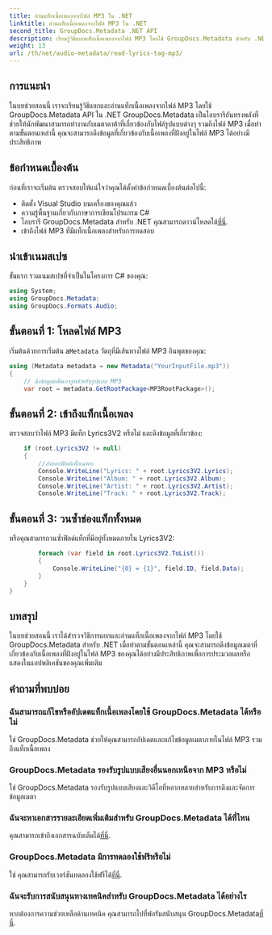 ```yaml
---
title: อ่านแท็กเนื้อเพลงจากไฟล์ MP3 ใน .NET
linktitle: อ่านแท็กเนื้อเพลงจากไฟล์ MP3 ใน .NET
second_title: GroupDocs.Metadata .NET API
description: เรียนรู้วิธีแยกแท็กเนื้อเพลงจากไฟล์ MP3 โดยใช้ GroupDocs.Metadata สำหรับ .NET ปฏิบัติตามบทช่วยสอนทีละขั้นตอนของเรา
weight: 13
url: /th/net/audio-metadata/read-lyrics-tag-mp3/
---
```

## การแนะนำ
ในบทช่วยสอนนี้ เราจะเรียนรู้วิธีแยกและอ่านแท็กเนื้อเพลงจากไฟล์ MP3 โดยใช้ GroupDocs.Metadata API ใน .NET GroupDocs.Metadata เป็นไลบรารีอันทรงพลังที่ช่วยให้นักพัฒนาสามารถทำงานกับเมตาดาต้าที่เกี่ยวข้องกับไฟล์รูปแบบต่างๆ รวมถึงไฟล์ MP3 เมื่อทำตามขั้นตอนเหล่านี้ คุณจะสามารถดึงข้อมูลที่เกี่ยวข้องกับเนื้อเพลงที่ฝังอยู่ในไฟล์ MP3 ได้อย่างมีประสิทธิภาพ
## ข้อกำหนดเบื้องต้น
ก่อนที่เราจะเริ่มต้น ตรวจสอบให้แน่ใจว่าคุณได้ตั้งค่าข้อกำหนดเบื้องต้นต่อไปนี้:
- ติดตั้ง Visual Studio บนเครื่องของคุณแล้ว
- ความรู้พื้นฐานเกี่ยวกับภาษาการเขียนโปรแกรม C#
-  ไลบรารี GroupDocs.Metadata สำหรับ .NET คุณสามารถดาวน์โหลดได้[ที่นี่](https://releases.groupdocs.com/metadata/net/).
- เข้าถึงไฟล์ MP3 ที่มีแท็กเนื้อเพลงสำหรับการทดสอบ

## นำเข้าเนมสเปซ
ขั้นแรก รวมเนมสเปซที่จำเป็นในโครงการ C# ของคุณ:
```csharp
using System;
using GroupDocs.Metadata;
using GroupDocs.Formats.Audio;
```
## ขั้นตอนที่ 1: โหลดไฟล์ MP3
 เริ่มต้นด้วยการเริ่มต้น a`Metadata` วัตถุที่มีเส้นทางไฟล์ MP3 อินพุตของคุณ:
```csharp
using (Metadata metadata = new Metadata("YourInputFile.mp3"))
{
    // ดึงข้อมูลแพ็คเกจรูทสำหรับรูปแบบ MP3
    var root = metadata.GetRootPackage<MP3RootPackage>();
```
## ขั้นตอนที่ 2: เข้าถึงแท็กเนื้อเพลง
ตรวจสอบว่าไฟล์ MP3 มีแท็ก Lyrics3V2 หรือไม่ และดึงข้อมูลที่เกี่ยวข้อง:
```csharp
    if (root.Lyrics3V2 != null)
    {
        //ส่งออกฟิลด์แท็กเฉพาะ
        Console.WriteLine("Lyrics: " + root.Lyrics3V2.Lyrics);
        Console.WriteLine("Album: " + root.Lyrics3V2.Album);
        Console.WriteLine("Artist: " + root.Lyrics3V2.Artist);
        Console.WriteLine("Track: " + root.Lyrics3V2.Track);
```
## ขั้นตอนที่ 3: วนซ้ำช่องแท็กทั้งหมด
หรือคุณสามารถวนซ้ำฟิลด์แท็กที่มีอยู่ทั้งหมดภายใน Lyrics3V2:
```csharp
        foreach (var field in root.Lyrics3V2.ToList())
        {
            Console.WriteLine("{0} = {1}", field.ID, field.Data);
        }
    }
}
```

## บทสรุป
ในบทช่วยสอนนี้ เราได้สำรวจวิธีการแยกและอ่านแท็กเนื้อเพลงจากไฟล์ MP3 โดยใช้ GroupDocs.Metadata สำหรับ .NET เมื่อทำตามขั้นตอนเหล่านี้ คุณจะสามารถดึงข้อมูลเมตาที่เกี่ยวข้องกับเนื้อเพลงที่ฝังอยู่ในไฟล์ MP3 ของคุณได้อย่างมีประสิทธิภาพเพื่อการประมวลผลหรือแสดงในแอปพลิเคชันของคุณเพิ่มเติม

## คำถามที่พบบ่อย
### ฉันสามารถแก้ไขหรืออัปเดตแท็กเนื้อเพลงโดยใช้ GroupDocs.Metadata ได้หรือไม่
ใช่ GroupDocs.Metadata ช่วยให้คุณสามารถอัปเดตและแก้ไขข้อมูลเมตาภายในไฟล์ MP3 รวมถึงแท็กเนื้อเพลง
### GroupDocs.Metadata รองรับรูปแบบเสียงอื่นนอกเหนือจาก MP3 หรือไม่
ใช่ GroupDocs.Metadata รองรับรูปแบบเสียงและวิดีโอที่หลากหลายสำหรับการดึงและจัดการข้อมูลเมตา
### ฉันจะหาเอกสารรายละเอียดเพิ่มเติมสำหรับ GroupDocs.Metadata ได้ที่ไหน
 คุณสามารถเข้าถึงเอกสารฉบับเต็มได้[ที่นี่](https://tutorials.groupdocs.com/metadata/net/).
### GroupDocs.Metadata มีการทดลองใช้ฟรีหรือไม่
 ใช่ คุณสามารถรับเวอร์ชันทดลองใช้ฟรีได้[ที่นี่](https://releases.groupdocs.com/).
### ฉันจะรับการสนับสนุนทางเทคนิคสำหรับ GroupDocs.Metadata ได้อย่างไร
 หากต้องการความช่วยเหลือด้านเทคนิค คุณสามารถไปที่ฟอรัมสนับสนุน GroupDocs.Metadata[ที่นี่](https://forum.groupdocs.com/c/metadata/14).